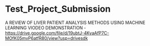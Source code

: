 # Test_Project_Submission
A REVIEW OF LIVER PATIENT ANALYSIS METHODS USING MACHINE LEARNING
VIODEO DEMONSTRATION - https://drive.google.com/file/d/19ubtJ-4KyaAfP7C-MOfK05mvP6atfR80/view?usp=drivesdk
